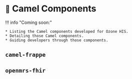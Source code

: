 # <small>:construction:</small> Camel Components

!!! info "Coming soon:"

    * Listing the Camel components developed for Ozone HIS.
    * Detailing those Camel components.
    * Guiding developers through those components.


## `camel-frappe`

## `openmrs-fhir`